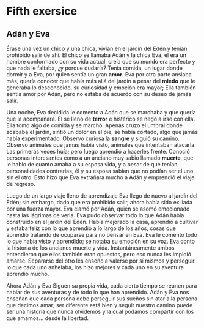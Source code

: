 # Fifth exersice



## Adán y Eva

Érase una vez un chico y una chica, vivían en el jardín del Edén y tenían prohibido salir de ahí. El chico se llamaba Adán y la chica Eva, él era un hombre conformado con su vida actual, creía que su mundo era perfecto y que nada le faltaba, ¿y porque dudaría? Tenía comida, un lugar donde dormir y a Eva, por quien sentía un gran **amor**. Eva por otra parte ansiaba más, quería conocer que había más allá del jardín a pesar del **miedo** que le generaba lo desconocido, su curiosidad y emoción era mayor; Ella también sentía amor por Adán, pero no estaba de acuerdo con su deseo de jamás salir. 

Una noche, Eva decidida le comento a Adán que se marchaba y que quería que la acompañara. Él se llenó de **terror** e histérico se negó a irse con ella. Ella tomo algo de comida y se marchó. Apenas cruzo el umbral donde acababa el jardín, sintió un dolor en el pie, se había cortado, algo que jamás había experimentado. Observo curiosa la **sangre** y siguió su camino. Observo animales que jamás había visto, animales que intentaban atacarla. Las primeras veces huía; pero luego aprendió a hacerles frente. Conoció personas interesantes como a un anciano muy sabio llamado **muerte**, que le hablo de cuanto amaba a su esposa vida, y a pesar de que tenían personalidades contrarias, él y su esposa sabían que no podían ser el uno sin el otro. Esto hizo que Eva extrañara mucho a Adán y emprendió el viaje de regreso.

Luego de un largo viaje lleno de aprendizaje Eva llego de nuevo al jardín del Edén; sin embargo, dado que era prohibido salir, ahora había sido exiliada por una fuerza mayor. Eva clamó por Adán, quien se asomó emocionado hasta las lágrimas de verla. Eva pudo observar todo lo que Adán había construido en el jardín del Edén. Había mejorado la casa, aprendió a cultivar y estaba feliz con lo que aprendió a lo largo de los años, cosas que aprendió tratando de ocuparse para no pensar en Eva. Eva le comento todo lo que había visto y aprendido; se notaba su emoción en su voz. Eva conto la historia de los ancianos muerte y vida. Instantáneamente ambos entendieron que ellos también eran opuestos, pero eso nunca les impidió amarse. Separarse del otro les enseño a valerse por sí mismos y perseguir lo que cada uno anhelaba, los hizo mejores y cada uno en su aventura aprendió mucho.

Ahora Adán y Eva Siguen su propia vida, cada cierto tiempo se reúnen para hablar de sus aventuras y de todo lo que han aprendido. Adán y Eva nos enseñan que cada persona debe perseguir sus sueños sin atar a la persona que decimos amar; ser diferente está bien y seguir nuestro camino puede ser una historia que nunca olvidemos y la cual podamos compartir con los que amamos... desde la libertad.
